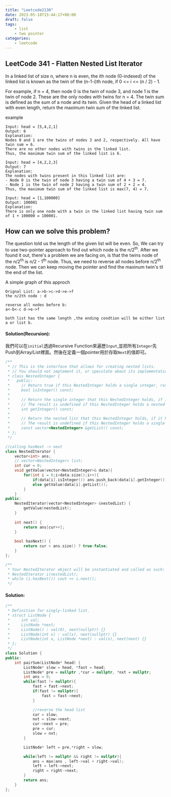 ```yaml
---
title: "Leetcode2130"
date: 2023-05-18T15:44:17+08:00
draft: false
tags:
    - list
    - two pointer
categories:
    - leetcode
---
```

## LeetCode 341 - Flatten Nested List Iterator
In a linked list of size n, where n is even, the ith node (0-indexed) of the linked list is known as the twin of the (n-1-i)th node, if 0 <= i <= (n / 2) - 1.

For example, if n = 4, then node 0 is the twin of node 3, and node 1 is the twin of node 2. These are the only nodes with twins for n = 4.
The twin sum is defined as the sum of a node and its twin.
Given the head of a linked list with even length, return the maximum twin sum of the linked list.

example
```
Input: head = [5,4,2,1]
Output: 6
Explanation:
Nodes 0 and 1 are the twins of nodes 3 and 2, respectively. All have twin sum = 6.
There are no other nodes with twins in the linked list.
Thus, the maximum twin sum of the linked list is 6. 
```
```
Input: head = [4,2,2,3]
Output: 7
Explanation:
The nodes with twins present in this linked list are:
- Node 0 is the twin of node 3 having a twin sum of 4 + 3 = 7.
- Node 1 is the twin of node 2 having a twin sum of 2 + 2 = 4.
Thus, the maximum twin sum of the linked list is max(7, 4) = 7. 
```
```
Input: head = [1,100000]
Output: 100001
Explanation:
There is only one node with a twin in the linked list having twin sum of 1 + 100000 = 100001.
```

## How can we solve this problem?
The question told us the length of the given list will be even. So, We can try to use two-pointer approach to find out which node is the n/2<sup>th</sup>. After we found it out, there's a problem we are facing on, is that the twins node of the n/2<sup>th</sup> is n/2 - 1<sup>th</sup> node. Thus, we need to reverse all nodes before n/2<sup>th</sup> node. Then we can keep moving the pointer and find the maxinum twin's til the end of the list.  

A simple graph of this approch
```
Orignal List: a->b->c->d->e->f
the n/2th node : d

reverse all nodes before b:
a<-b<-c d->e->f

both list has the same length ,the ending condtion will be either list a or list b.
```
#### Solution(Recursion):
我們可以在`initial`透過Recursive Function來遍歷`Input`,並把所有`Integer`先Push到Array/List裡面。然後在定義一個pointer用於存取`Next`的值即可。
```c++
/**
 * // This is the interface that allows for creating nested lists.
 * // You should not implement it, or speculate about its implementation
 * class NestedInteger {
 *   public:
 *     // Return true if this NestedInteger holds a single integer, rather than a nested list.
 *     bool isInteger() const;
 *
 *     // Return the single integer that this NestedInteger holds, if it holds a single integer
 *     // The result is undefined if this NestedInteger holds a nested list
 *     int getInteger() const;
 *
 *     // Return the nested list that this NestedInteger holds, if it holds a nested list
 *     // The result is undefined if this NestedInteger holds a single integer
 *     const vector<NestedInteger> &getList() const;
 * };
 */

//calling hasNext -> next
class NestedIterator {
    vector<int> ans;
    // vector<NestedInteger> list;
    int cur = 0;
    void getValue(vector<NestedInteger>& data){
        for(int i = 0;i<data.size();i++){
            if(data[i].isInteger()) ans.push_back(data[i].getInteger());
            else getValue(data[i].getList());
        }
    }
public:
    NestedIterator(vector<NestedInteger> &nestedList) {
        getValue(nestedList);
    }
    
    int next() {
        return ans[cur++];
    }
    
    bool hasNext() {
        return cur < ans.size() ? true:false;
    }
};

/**
 * Your NestedIterator object will be instantiated and called as such:
 * NestedIterator i(nestedList);
 * while (i.hasNext()) cout << i.next();
 */
```

#### Solution:
```c++
/**
 * Definition for singly-linked list.
 * struct ListNode {
 *     int val;
 *     ListNode *next;
 *     ListNode() : val(0), next(nullptr) {}
 *     ListNode(int x) : val(x), next(nullptr) {}
 *     ListNode(int x, ListNode *next) : val(x), next(next) {}
 * };
 */
class Solution {
public:
    int pairSum(ListNode* head) {
        ListNode* slow = head, *fast = head;
        ListNode* pre = nullptr ,*cur = nullptr, *nxt = nullptr;
        int ans = 0;
        while(fast != nullptr){
            fast = fast->next;
            if(fast != nullptr){
                fast = fast->next;
            }

            //reverse the head list
            cur = slow;
            nxt = slow->next;
            cur->next = pre;
            pre = cur;   
            slow = nxt;
        }

        ListNode* left = pre,*right = slow;

        while(left != nullptr && right != nullptr){
            ans = max(ans , left->val + right->val);
            left = left->next;
            right = right->next;
        }
        return ans;
    }
};
```
